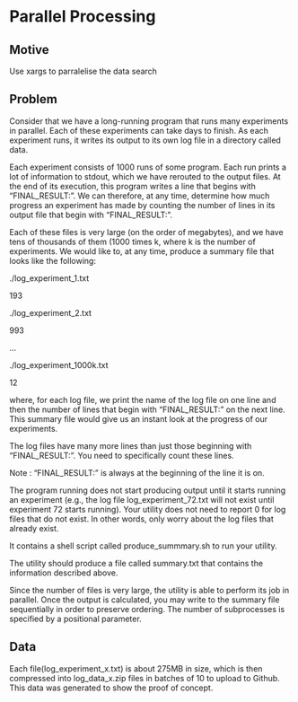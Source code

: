 # Parallel Processing
## Motive 
Use xargs to parralelise the data search
 
## Problem
Consider that we have a long-running program that runs many experiments
in parallel. Each of these experiments can take days to finish. As each
experiment runs, it writes its output to its own log file in a directory called
data.

Each experiment consists of 1000 runs of some program. Each run prints
a lot of information to stdout, which we have rerouted to the output files.
At the end of its execution, this program writes a line that begins with
“FINAL_RESULT:”. We can therefore, at any time, determine how much
progress an experiment has made by counting the number of lines in its
output file that begin with “FINAL_RESULT:”.

Each of these files is very large (on the order of megabytes), and we
have tens of thousands of them (1000 times k, where k is the number of
experiments. We would like to, at any time, produce a summary file that
looks like the following:

./log_experiment_1.txt

193

./log_experiment_2.txt

993

...

./log_experiment_1000k.txt

12

where, for each log file, we print the name of the log file on one line and
then the number of lines that begin with “FINAL_RESULT:” on the next
line. This summary file would give us an instant look at the progress of our
experiments.

The log files have many more lines than just those beginning with
“FINAL_RESULT:”. You need to specifically count these lines.

Note : “FINAL_RESULT:” is always at the beginning of the line it is on.

The program running does not start producing output until it starts
running an experiment (e.g., the log file log_experiment_72.txt will
not exist until experiment 72 starts running). Your utility does not
need to report 0 for log files that do not exist. In other words, only
worry about the log files that already exist.

It contains a shell script called produce_summmary.sh to run your utility.

The utility should produce a file called summary.txt that contains the
information described above.

Since the number of files is very large, the utility is able to
perform its job in parallel. Once the output is calculated, you may
write to the summary file sequentially in order to preserve ordering.
 The number of subprocesses is specified by a positional parameter.
 
 
 ## Data
 Each file(log_experiment_x.txt) is about 275MB in size, which is then compressed into log_data_x.zip
 files in batches of 10 to upload to Github.
 This data was generated to show the proof of concept.
